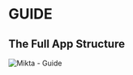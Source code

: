# GUIDE

## The Full App Structure

![Mikta - Guide](https://user-images.githubusercontent.com/59801428/107139795-2d9aff00-691e-11eb-8f54-517e8e0fc15e.png)
